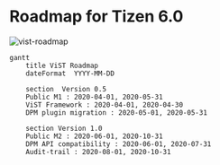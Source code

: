 # Roadmap for Tizen 6.0

![vist-roadmap](https://github.sec.samsung.net/storage/user/692/files/feebf280-691f-11ea-813f-c3dc21c460ce)

```mermaid
gantt
	title ViST Roadmap
	dateFormat  YYYY-MM-DD

	section  Version 0.5
	Public M1 : 2020-04-01, 2020-05-31
	ViST Framework : 2020-04-01, 2020-04-30
	DPM plugin migration : 2020-05-01, 2020-05-31

	section Version 1.0
	Public M2 : 2020-06-01, 2020-10-31
	DPM API compatibility : 2020-06-01, 2020-07-31
	Audit-trail : 2020-08-01, 2020-10-31
```
